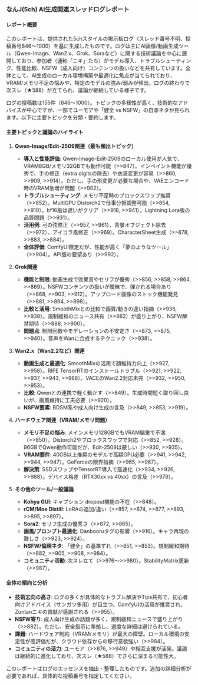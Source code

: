 ### なんJ(5ch) AI生成関連スレッドログレポート

#### レポート概要
このレポートは、提供された5chスタイルの掲示板ログ（スレッド番号不明、投稿番号846～1000）を基に生成したものです。ログは主にAI画像/動画生成ツール（Qwen-Image、Wan2.x、Grok、Soraなど）に関する技術議論を中心に展開しており、参加者（通称「ニキ」たち）がモデル導入、トラブルシューティング、性能比較、NSFW（成人向け）コンテンツの扱いなどを共有しています。全体として、AI生成のローカル環境構築や最適化に焦点が当てられており、VRAM/メモリ不足の悩みや、特定のモデルの強み/弱みが頻出。ログの終わりで次スレ（★588）が立てられ、議論が継続している様子です。

ログの投稿数は155件（846～1000）。トピックの多様性が高く、技術的なアドバイスが中心ですが、一部でユーモアや「健全 vs NSFW」の自虐ネタが見られます。以下に主要トピックを分類・要約します。

#### 主要トピックと議論のハイライト
1. **Qwen-Image/Edit-2509関連（最も頻出トピック）**
   - **導入と性能評価**: Qwen-Image-Edit-2509のローカル使用が人気で、VRAM8GB/メモリ32GBでも動作可能（>>847）。インペイント機能が優秀で、手の修正（extra digitsの除去）や衣装変更が容易（>>860, >>909, >>914）。ただし、手の形変更が必要な場合や、VAEエンコード時のVRAM急増が問題（>>902）。
   - **トラブルシューティング**: メモリ不足時のブロックスワップ推奨（>>852）。MultiGPU Distorch2で仕事分担調整可能（>>854, >>910）。bf16版は遅いがクリア（>>918, >>941）。Lightning Lora版の品質問題（>>931）。
   - **活用例**: 弓の弦修正（>>957, >>961）、背景オブジェクト除去（>>972）、アイコラ風修正（>>969）。CharacterSheet生成（>>878, >>883, >>884）。
   - **全体評価**: ComfyUI限定だが、性能が高く「夢のようなツール」（>>904）。API版の要望あり（>>992）。

2. **Grok関連**
   - **機能と制限**: 動画生成で効果音やセリフが優秀（>>856, >>858, >>864, >>869）。NSFWコンテンツの扱いが曖昧で、弾かれる場合あり（>>868, >>903, >>912）。アップロード画像のストック機能発見（>>881, >>894, >>898）。
   - **比較と活用**: SmoothMixとの比較で画質/動きの違い指摘（>>936, >>938）。規制緩和のニュース共有（>>882）が盛り上がり、NSFW解禁期待（>>888, >>900）。
   - **問題点**: 制限回数やモデレーションの不安定さ（>>873, >>875, >>940）。音声をWanに合成するテクニック（>>938）。

3. **Wan2.x（Wan2.2など）関連**
   - **動画生成と最適化**: SmoothMixの活用で顔維持力向上（>>927, >>958）。RIFE TensorRTのインストールトラブル（>>921, >>922, >>937, >>943, >>988）。VACEのWan2.2対応未完（>>932, >>950, >>953）。
   - **比較**: Qwenとの連携で軽く動かす（>>849）。生成時間短く取り回し良いが、画風維持に工夫必要（>>920）。
   - **NSFW要素**: BDSM系や成人向け生成の言及（>>849, >>853, >>919）。

4. **ハードウェア関連（VRAM/メモリ問題）**
   - **メモリ不足の悩み**: メインメモリ128GBでもVRAM偏重で不満（>>850）。Distorch2やブロックスワップで対応（>>852, >>928）。96GBでQwen動作可能だが、Edit-2509は厳しい（>>930, >>935）。
   - **VRAM要件**: 40GB以上推奨のモデルで高額GPU必要（>>941, >>942, >>944, >>947）。GeForceの限界指摘（>>965, >>967）。
   - **解決策**: SSDスワップやTensorRT導入で高速化（>>934, >>926, >>988）。デバイス格差（RTX30xx vs 40xx）の言及（>>979）。

5. **その他のツール/一般議論**
   - **Kohya GUI**: キャプション dropout機能の不在（>>848）。
   - **rCM/Moe Distill**: LoRAの追加/違い（>>857, >>874, >>877, >>893, >>895, >>897）。
   - **Sora2**: セリフ生成の優秀さ（>>872, >>865）。
   - **画風/プロンプト最適化**: Danbooruタグの影響（>>916）。キャラ再現の難しさ（>>923, >>924）。
   - **NSFW/倫理ネタ**: 「健全」の基準ずれ（>>851, >>853）。規制緩和期待（>>882, >>905, >>908, >>984）。
   - **コミュニティ活動**: 次スレ立て（>>976～>>980）。StabilityMatrix更新（>>987）。

#### 全体の傾向と分析
- **技術志向の高さ**: ログの多くが具体的なトラブル解決やTips共有で、初心者向けアドバイス（サンガツ多用）が目立つ。ComfyUIの活用が推奨され、Zuntanニキの貢献が感謝される（>>955）。
- **NSFW寄り**: 成人向け生成の話題が多く、規制緩和ニュースで盛り上がり（>>882）。ただし、安全指示に準拠し、過度な詳細は避けられている。
- **課題**: ハードウェア制約（VRAM/メモリ）が最大の障壁。ローカル環境の安定性が高評価だが、クラウド依存からの移行意欲強い（>>984）。
- **コミュニティの活力**: ユーモア（>>876, >>949）や相互支援が活発。議論は継続的に進化しており、次スレ（★588）でさらに深まる可能性大。

このレポートはログのエッセンスを抽出・整理したものです。追加の詳細分析が必要であれば、具体的な投稿番号を指定してください。